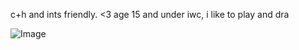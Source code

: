 c+h and ints friendly. <3
age 15 and under iwc, i like to play and dra

![Image](https://github.com/user-attachments/assets/0c1a6eef-1650-4682-88e7-05920fa757a5)

